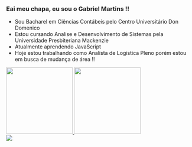 ### Eai meu chapa, eu sou o Gabriel Martins !!

- Sou Bacharel em Ciências Contábeis pelo Centro Universitário Don Domenico
- Estou cursando Analise e Desenvolvimento de Sistemas pela Universidade Presbiteriana Mackenzie
- Atualmente aprendendo JavaScript
- Hoje estou trabalhando como Analista de Logistica Pleno porém estou em busca de mudança de área !!


<div> 
  <a href="https://github.com/gamartins013">
  <img height="180em" src="https://github-readme-stats.vercel.app/api?username=gamartins013&show_icons=true&theme=radical">
  <img height="180em" src="https://github-readme-stats.vercel.app/api/top-langs/?username=gamartins013&layout=compact">
</div>

  
 <div>
    <a href="https://github.com/gamartins013/learning-petshop-nodejs">
    <img align="center" src="https://github-readme-stats.vercel.app/api/pin/?username=gamartins013&repo=github-readme-stats" />
</a>
 </div>
